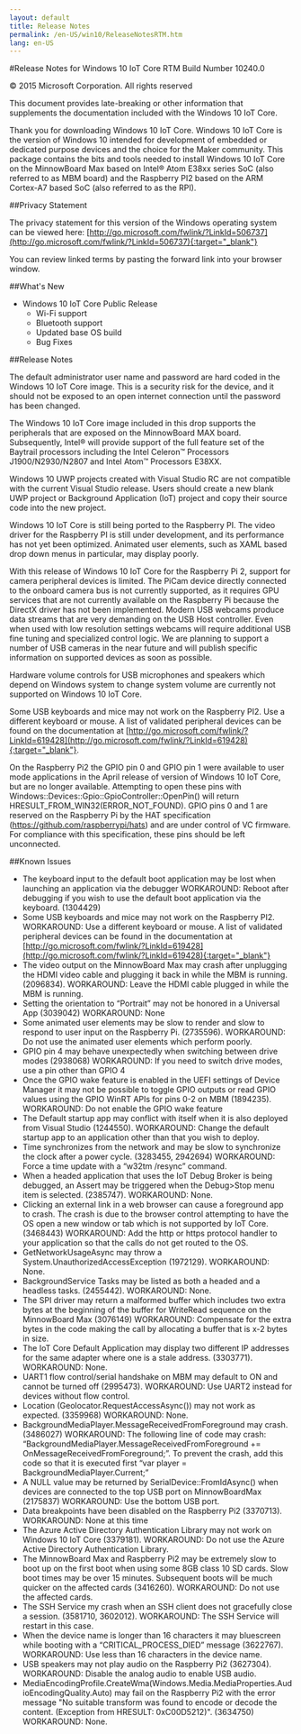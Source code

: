 ```yaml
---
layout: default
title: Release Notes
permalink: /en-US/win10/ReleaseNotesRTM.htm
lang: en-US
---
```


#Release Notes for Windows 10 IoT Core
RTM Build Number 10240.0

&copy; 2015 Microsoft Corporation. All rights reserved

This document provides late-breaking or other information that supplements the documentation included with the Windows 10 IoT Core.

Thank you for downloading Windows 10 IoT Core. Windows 10 IoT Core is the version of Windows 10 intended for development of embedded or dedicated purpose devices and the choice for the Maker community. This package contains the bits and tools needed to install Windows 10 IoT Core on the MinnowBoard Max based on Intel&reg; Atom E38xx series SoC (also referred to as MBM board) and the Raspberry PI2 based on the ARM Cortex-A7 based SoC (also referred to as the RPI).

##Privacy Statement

The privacy statement for this version of the Windows operating system can be viewed here: [http://go.microsoft.com/fwlink/?LinkId=506737](http://go.microsoft.com/fwlink/?LinkId=506737){:target="_blank"}

You can review linked terms by pasting the forward link into your browser window.

##What's New
* Windows 10 IoT Core Public Release
   * Wi-Fi support
   * Bluetooth support
   * Updated base OS build
   * Bug Fixes

##Release Notes

The default administrator user name and password are hard coded in the Windows 10 IoT Core image. This is a security risk for the device, and it should not be exposed to an open internet connection until the password has been changed.

The Windows 10 IoT Core image included in this drop supports the peripherals that are exposed on the MinnowBoard MAX board. Subsequently, Intel&reg; will provide support of the full feature set of the Baytrail processors including the Intel Celeron&trade; Processors J1900/N2930/N2807 and Intel Atom&trade; Processors E38XX.

Windows 10 UWP projects created with Visual Studio RC are not compatible with the current Visual Studio release. Users should create a new blank UWP project or Background Application (IoT) project and copy their source code into the new project. 

Windows 10 IoT Core is still being ported to the Raspberry PI. The video driver for the Raspberry PI is still under development, and its performance has not yet been optimized. Animated user elements, such as XAML based drop down menus in particular, may display poorly. 

With this release of Windows 10 IoT Core for the Raspberry Pi 2, support for camera peripheral devices is limited. The PiCam device directly connected to the onboard camera bus is not currently supported, as it requires GPU services that are not currently available on the Raspberry Pi because the DirectX driver has not been implemented. Modern USB webcams produce data streams that are very demanding on the USB Host controller.  Even when used with low resolution settings webcams will require additional USB fine tuning and specialized control logic. We are planning to support a number of USB cameras in the near future and will publish specific information on supported devices as soon as possible.

Hardware volume controls for USB microphones and speakers which depend on Windows system to change system volume are currently not supported on Windows 10 IoT Core.

Some USB keyboards and mice may not work on the Raspberry PI2. Use a different keyboard or mouse. A list of validated peripheral devices can be found on the documentation at [http://go.microsoft.com/fwlink/?LinkId=619428](http://go.microsoft.com/fwlink/?LinkId=619428){:target="_blank"}.

On the Raspberry Pi2 the GPIO pin 0 and GPIO pin 1 were available to user mode applications in the April release of version of Windows 10 IoT Core, but are no longer available. Attempting to open these pins with Windows::Devices::Gpio::GpioController::OpenPin() will return HRESULT_FROM_WIN32(ERROR_NOT_FOUND). GPIO pins 0 and 1 are reserved on the Raspberry Pi by the HAT specification (https://github.com/raspberrypi/hats) and are under control of VC firmware. For compliance with this specification, these pins should be left unconnected.


##Known Issues

*	The keyboard input to the default boot application may be lost when launching an application via the debugger WORKAROUND: Reboot after debugging if you wish to use the default boot application via the keyboard. (1304429)
*	Some USB keyboards and mice may not work on the Raspberry PI2. WORKAROUND: Use a different keyboard or mouse. A list of validated peripheral devices can be found in the documentation at [http://go.microsoft.com/fwlink/?LinkId=619428](http://go.microsoft.com/fwlink/?LinkId=619428){:target="_blank"}
*	The video output on the MinnowBoard Max may crash after unplugging the HDMI video cable and plugging it back in while the MBM is running. (2096834). WORKAROUND: Leave the HDMI cable plugged in while the MBM is running.
*	Setting the orientation to “Portrait” may not be honored in a Universal App (3039042) WORKAROUND: None
*	Some animated user elements may be slow to render and slow to respond to user input on the Raspberry Pi. (2735596). WORKAROUND: Do not use the animated user elements which perform poorly.
*	GPIO pin 4 may behave unexpectedly when switching between drive modes (2938068) WORKAROUND: If you need to switch drive modes, use a pin other than GPIO 4
*	Once the GPIO wake feature is enabled in the UEFI settings of Device Manager it may not be possible to toggle GPIO outputs or read GPIO values using the GPIO WinRT APIs for pins 0-2 on MBM (1894235). WORKAROUND: Do not enable the GPIO wake feature 
*	The Default startup app may conflict with itself when it is also deployed from Visual Studio (1244550). WORKAROUND: Change the default startup app to an application other than that you wish to deploy.
*	Time synchronizes from the network and may be slow to synchronize the clock after a power cycle. (3283455, 2942694) WORKAROUND: Force a time update with a “w32tm /resync” command.
*	When a headed application that uses the IoT Debug Broker is being debugged, an Assert may be triggered when the Debug>Stop menu item is selected. (2385747). WORKAROUND: None.
*	Clicking an external link in a web browser can cause a foreground app to crash. The crash is due to the browser control attempting to have the OS open a new window or tab which is not supported by IoT Core. (3468443) WORKAROUND: Add the http or https protocol handler to your application so that the calls do not get routed to the OS. 
*	GetNetworkUsageAsync may throw a System.UnauthorizedAccessException (1972129). WORKAROUND: None.
*	BackgroundService Tasks may be listed as both a headed and a headless tasks. (2455442). WORKAROUND: None.
*	The SPI driver may return a malformed buffer which includes two extra bytes at the beginning of the buffer for WriteRead sequence on the MinnowBoard Max (3076149) WORKAROUND: Compensate for the extra bytes in the code making the call by allocating a buffer that is x-2 bytes in size.
*	The IoT Core Default Application may display two different IP addresses for the same adapter where one is a stale address. (3303771). WORKAROUND: None.
*	UART1 flow control/serial handshake on MBM may default to ON and cannot be turned off (2995473). WORKAROUND: Use UART2 instead for devices without flow control.
*	Location (Geolocator.RequestAccessAsync()) may not work as expected. (3359968) WORKAROUND: None.
*	BackgroundMediaPlayer.MessageReceivedFromForeground may crash. (3486027) WORKAROUND: The following line of code may crash: “BackgroundMediaPlayer.MessageReceivedFromForeground += OnMessageReceivedFromForeground;”. To prevent the crash, add this code so that it is executed first “var player = BackgroundMediaPlayer.Current;”
*	A NULL value may be returned by SerialDevice::FromIdAsync() when devices are connected to the top USB port on MinnowBoardMax (2175837) WORKAROUND: Use the bottom USB port.
*	Data breakpoints have been disabled on the Raspberry Pi2 (3370713). WORKAROUND: None at this time
*	The Azure Active Directory Authentication Library may not work on Windows 10 IoT Core (3379181). WORKAROUND: Do not use the Azure Active Directory Authentication Library.
*	The MinnowBoard Max and Raspberry Pi2 may be extremely slow to boot up on the first boot when using some 8GB class 10 SD cards. Slow boot times may be over 15 minutes. Subsequent boots will be much quicker on the affected cards (3416260). WORKAROUND: Do not use the affected cards.
*	The SSH Service my crash when an SSH client does not gracefully close a session.  (3581710, 3602012). WORKAROUND: The SSH Service will restart in this case. 
*	When the device name is longer than 16 characters it may bluescreen while booting with a “CRITICAL_PROCESS_DIED” message (3622767). WORKAROUND: Use less than 16 characters in the device name.
*	USB speakers may not play audio on the Raspberry Pi2 (3627304). WORKAROUND: Disable the analog audio to enable USB audio.
*	MediaEncodingProfile.CreateWma(Windows.Media.MediaProperties.AudioEncodingQuality.Auto) may fail on the Raspberry Pi2 with the error message "No suitable transform was found to encode or decode the content. (Exception from HRESULT: 0xC00D5212)". (3634750) WORKAROUND: None.

